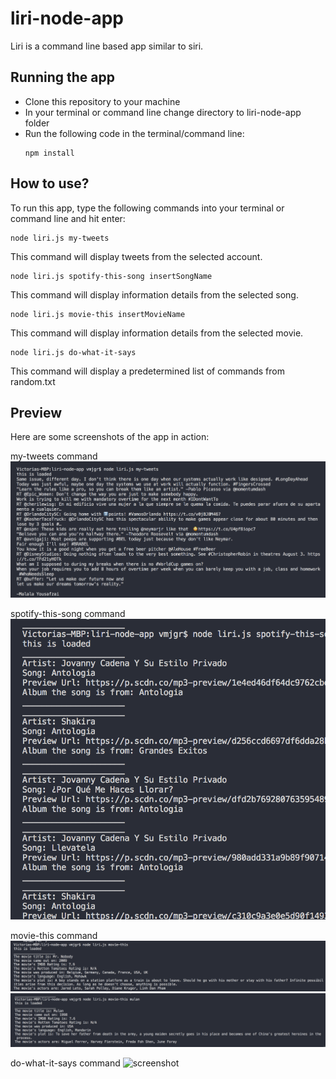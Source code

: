 # liri-node-app

Liri is a command line based app similar to siri.

## Running the app

- Clone this repository to your machine
- In your terminal or command line change directory to liri-node-app folder
- Run the following code in the terminal/command line:
    ```
    npm install
    ```

## How to use?

To run this app, type the following commands into your terminal or command line and hit enter:
```
node liri.js my-tweets
```
This command will display tweets from the selected account.

```
node liri.js spotify-this-song insertSongName
```
This command will display information details from the selected song.

```
node liri.js movie-this insertMovieName
```
This command will display information details from the selected movie.

```
node liri.js do-what-it-says
```
This command will display a predetermined list of commands from random.txt

## Preview

Here are some screenshots of the app in action:

my-tweets command
![screenshot](screenshots/twitter.png "my-tweets")

spotify-this-song command
![screenshot](screenshots/spotify.png "spotify-this-song ")

movie-this command
![screenshot](screenshots/movie.png "movie-this")
![screenshot](screenshots/movie1.png "movie-this")

do-what-it-says command
![screenshot](screenshots/whatItSays.png "do-what-it-says")
